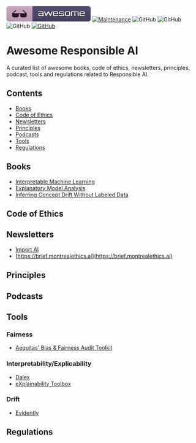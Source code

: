 [![Awesome](awesome.svg)](https://github.com/AthenaCore/AwesomeResponsibleAI)
[![Maintenance](https://img.shields.io/badge/Maintained%3F-YES-green.svg)](https://github.com/AthenaCore/AwesomeResponsibleAI/graphs/commit-activity)
![GitHub](https://img.shields.io/badge/Release-PROD-yellow.svg)
![GitHub](https://img.shields.io/badge/Languages-MULTI-blue.svg)
![GitHub](https://img.shields.io/badge/License-MIT-lightgrey.svg)
[![GitHub](https://img.shields.io/twitter/follow/athenacoreai.svg?label=Follow)](https://twitter.com/athenacoreai)

# Awesome Responsible AI
A curated list of awesome books, code of ethics, newsletters, principles, podcast, tools and regulations related to Responsible AI.

## Contents

- [Books](#books)
- [Code of Ethics](#code-of-ethics)
- [Newsletters](#newsletters)
- [Principles](#principles)
- [Podcasts](#podcasts)
- [Tools](#tools)
- [Regulations](#regulations)

## Books

- [Interpretable Machine Learning](https://christophm.github.io/interpretable-ml-book/)
- [Explanatory Model Analysis](https://ema.drwhy.ai)
- [Inferring Concept Drift Without Labeled Data](https://concept-drift.fastforwardlabs.com)

## Code of Ethics
## Newsletters

- [Import AI](https://jack-clark.net)
- [https://brief.montrealethics.ai](https://brief.montrealethics.ai)

## Principles
## Podcasts

## Tools

### Fairness

- [Aequitas' Bias & Fairness Audit Toolkit](http://aequitas.dssg.io/)

### Interpretability/Explicability

- [Dalex](https://dalex.drwhy.ai)
- [eXplainability Toolbox](https://ethical.institute/xai.html) 

### Drift

- [Evidently](https://github.com/evidentlyai/evidently)

## Regulations
